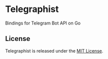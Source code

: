 # Telegraphist

Bindings for Telegram Bot API on Go

## License

Telegraphist is released under the [MIT License](https://opensource.org/licenses/MIT).
